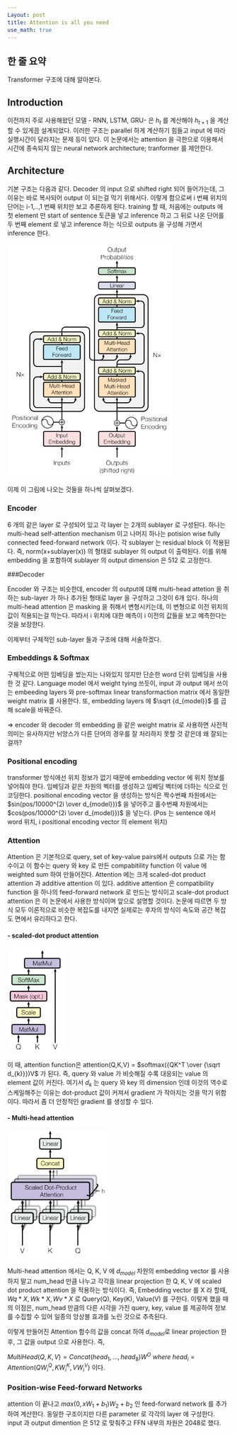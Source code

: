 ```yaml
---
Layout: post
title: Attention is all you need
use_math: true
---
```


## 한 줄 요약

Transformer 구조에 대해 알아본다.

## Introduction

이전까지 주로 사용해왔던 모델 - RNN, LSTM, GRU- 은 $h_{t}$ 를 계산해야 $h_{t+1}$ 을 계산할 수 있게끔 설계되었다. 이러한 구조는 parallel 하게 계산하기 힘들고 input 에 따라 실행시간이 달라지는 문제 등이 있다. 이 논문에서는 attention 을 극한으로 이용해서 시간에 종속되지 않는 neural network architecture; tranformer 를 제안한다.

## Architecture

기본 구조는 다음과 같다. Decoder 의 input 으로 shifted right 되어 들어가는데, 그 이유는 바로 복사되어 output 이 되는걸 막기 위해서다. 이렇게 함으로써 i 번째 위치의 단어는 i-1,..,1 번째 위치만 보고 추론하게 된다. training 할 때, 처음에는 outputs 에 첫 element 만 start of sentence 토큰을 넣고 inference 하고 그 뒤로 나온 단어를 두 번째 element 로 넣고 inference 하는 식으로 outputs 을 구성해 가면서 inference 한다.

<img src="../imgs/transformer.png" alt="transformer" style="zoom:60%;" />

이제 이 그림에 나오는 것들을 하나씩 살펴보겠다.

### Encoder

6 개의 같은 layer 로 구성되어 있고 각 layer 는 2개의 sublayer 로 구성된다. 하나는 multi-head self-attention mechanism 이고 나머지 하나는 potision wise fully connected feed-forward network 이다. 각 sublayer 는 residual block 이 적용된다. 즉, norm(x+sublayer(x)) 의 형태로 sublayer 의 output 이 출력된다. 이를 위해 embedding 을 포함하여 sublayer 의 output dimension 은 512 로 고정한다.

###Decoder

Encoder 와 구조는 비슷한데, encoder 의 output에 대해 multi-head attetion 을 취하는 sub-layer 가 하나 추가된 형태로 layer 을 구성하고 그것이 6개 있다. 하나의 multi-head attention 은 masking 을 취해서 변형시키는데, 이 변형으로 이전 위치의 값이 적용되는걸 막는다. 따라서 i 위치에 대한 예측이 i 이전의 값들을 보고 예측한다는 것을 보장한다.

이제부터 구체적인 sub-layer 들과 구조에 대해 서술하겠다.

### Embeddings & Softmax

구체적으로 어떤 임베딩을 썼는지는 나와있지 않지만 단순한 word 단위 임베딩을 사용한 것 같다. Language model 에서 weight tying 쓰듯이, input 과 output 에서 쓰이는 embeeding layers 와 pre-softmax linear transformaction matrix 에서 동일한 weight matrix 를 사용한다. 또, embedding layers 에 $\sqrt {d_{model}}$ 를 곱해 scale을 바꿔준다.

=> encoder 와 decoder 의 embedding 을 같은 weight matrix 로 사용하면 사전적 의미는 유사하지만 뉘앙스가 다른 단어의 경우를 잘 처리하지 못할 것 같은데 왜 잘되는걸까?

### Positional encoding

transformer 방식에선 위치 정보가 없기 때문에 embedding vector 에 위치 정보를 넣어줘야 한다. 임베딩과 같은 차원의 벡터를 생성하고 임베딩 벡터에 더하는 식으로 인코딩한다. positional encoding vector 을 생성하는 방식은 짝수번째 차원에서는 $sin(pos/10000^{2i \over d_{model}})$ 을 넣어주고 홀수번째 차원에서는 $cos(pos/10000^{2i \over d_{model}})$ 을 넣는다. (Pos 는 sentence 에서 word 위치, i positional encoding vector 의 element 위치)

### Attention

Attention 은 기본적으로 query, set of key-value pairs에서 outputs 으로 가는 함수이고 이 함수는 query 와 key 로 만든 compabitility function 이 value 에 weighted sum 하여 만들어진다. Attention 에는 크게 scaled-dot product attention 과 additive attention 이 있다. additive attention 은 compatibility function 을 하나의 feed-forward network 로 만드는 방식이고 scale-dot product attention 은 이 논문에서 사용한 방식이며 앞으로 설명할 것이다. 논문에 따르면 두 방식 모두 이론적으로 비슷한 복잡도를 내지면 실제로는 후자의 방식이 속도와 공간 복잡도 면에서 유리하다고 한다.

#### - scaled-dot product attention

<img src="../imgs/singlehead.png" alt="single" style="zoom: 67%;" />

이 때, attention function은 attention(Q,K,V) = $softmax({QK^T \over {\sqrt d_{k}}})V$ 가 된다. 즉, query 와 value 가 비슷해질 수록 대응되는 value 의 element 값이 커진다. 여기서 $d_{k}$ 는 query 와 key 의 dimension 인데 이것의 역수로 스케일해주는 이유는 dot-product 값이 커져서 gradient 가 작아지는 것을 막기 위함이다. 따라서 좀 더 안정적인 gradient 를 생성할 수 있다.

#### - Multi-head attention

<img src="../imgs/multihead.png" alt="multi" style="zoom:67%;" />



Multi-head attention 에서는 Q, K, V 에 $d_{model}$ 차원의 embedding vector 를 사용하지 말고 num_head 만큼 나누고 각각을 linear projection 한 Q, K, V 에 scaled dot product attention 을 적용하는 방식이다. 즉, Embedding vector 를 X 라 할때, $Wq*X, Wk*X, Wv*X$ 로 Query(Q), Key(K), Value(V) 를 구한다. 이렇게 했을 때의 이점은, num_head 만큼의 다른 시각을 가진 query, key, value 를 제공하여 정보를 수집할 수 있어 일종의 앙상블 효과를 노린 것으로 추측된다.

이렇게 만들어진 Attention 함수의 값을 concat 하여 $d_{model}$로 linear projection 한 후, 그 값을 output 으로 사용한다. 즉, 

$MultiHead(Q, K, V) = Concat(head_{1}, ..., head_{8})W^O \ where \ head_{i}=Attention(QW_{i}^{Q},KW_{i}^{K},VW_{i}^{V})$ 이다. 

### Position-wise Feed-forward Networks

attention 이 끝나고 $max(0, xW_{1} + b_{1})W_{2}+b_{2}$ 인 feed-forward network 를 추가하여 계산한다. 동일한 구조이지만 다른 parameter 로 각각의 layer 에 구성한다. input 과 output dimention 은 512 로 맞춰주고 FFN 내부의 차원은 2048로 했다.

###